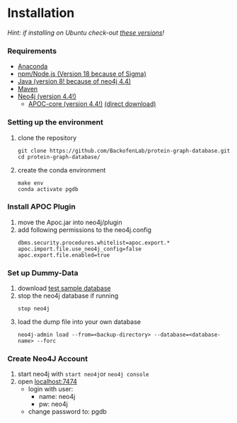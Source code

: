 # Installation

_Hint: if installing on Ubuntu check-out [these versions](ubuntu-versions.txt)!_

### Requirements
- [Anaconda](https://conda.io/en/latest/) 
- [npm/Node.js (Version 18 because of Sigma)](https://nodejs.org/en/download)
- [Java (version 8! because of neo4j 4.4)](https://adoptium.net/de/temurin/archive/?version=8)
- [Maven](https://maven.apache.org/download.cgi) 
- [Neo4j (version 4.4!)](https://neo4j.com/download-center/) 
  - [APOC-core (version 4.4!)](https://neo4j.com/labs/apoc/4.4/installation/) [(direct download)](https://github.com/neo4j-contrib/neo4j-apoc-procedures/releases/4.4.0.1)

### Setting up the environment
1. clone the repository
   ```commandline
   git clone https://github.com/BackofenLab/protein-graph-database.git
   cd protein-graph-database/
   ```
2. create the conda environment
   ```commandline
   make env
   conda activate pgdb
   ```
### Install APOC Plugin
1. move the Apoc.jar into neo4j/plugin
2. add following permissions to the neo4j.config
   ````commandline
   dbms.security.procedures.whitelist=apoc.export.*
   apoc.import.file.use_neo4j_config=false
   apoc.export.file.enabled=true
   ````

### Set up Dummy-Data
1. download [test sample database](https://drive.google.com/file/d/1S8_O2HCeMKwukwnTHlFmf1KLQnbfcXAN/view)
2. stop the neo4j database if running
   ```commandline
   stop neo4j
   ```
3. load the dump file into your own database
   ````commandline
   neo4j-admin load --from=<backup-directory> --database=<database-name> --forc
   ````

### Create Neo4J Account
1. start neo4j with ````start neo4j````or ````neo4j console````
2. open [localhost:7474](http://localhost:7474/browser/)
   - login with user:
     - name: neo4j 
     - pw: neo4j
   - change password to: pgdb
